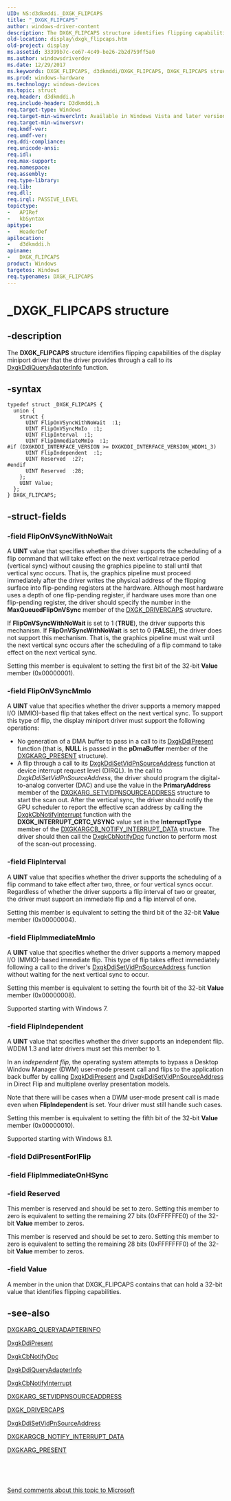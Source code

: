 ```yaml
---
UID: NS:d3dkmddi._DXGK_FLIPCAPS
title: "_DXGK_FLIPCAPS"
author: windows-driver-content
description: The DXGK_FLIPCAPS structure identifies flipping capabilities of the display miniport driver that the driver provides through a call to its DxgkDdiQueryAdapterInfo function.
old-location: display\dxgk_flipcaps.htm
old-project: display
ms.assetid: 33399b7c-ce67-4c49-be26-2b2d759ff5a0
ms.author: windowsdriverdev
ms.date: 12/29/2017
ms.keywords: DXGK_FLIPCAPS, d3dkmddi/DXGK_FLIPCAPS, DXGK_FLIPCAPS structure [Display Devices], display.dxgk_flipcaps, _DXGK_FLIPCAPS, DmStructs_11bba63e-8001-41d2-9c60-978024921994.xml
ms.prod: windows-hardware
ms.technology: windows-devices
ms.topic: struct
req.header: d3dkmddi.h
req.include-header: D3dkmddi.h
req.target-type: Windows
req.target-min-winverclnt: Available in Windows Vista and later versions of the Windows operating systems.
req.target-min-winversvr: 
req.kmdf-ver: 
req.umdf-ver: 
req.ddi-compliance: 
req.unicode-ansi: 
req.idl: 
req.max-support: 
req.namespace: 
req.assembly: 
req.type-library: 
req.lib: 
req.dll: 
req.irql: PASSIVE_LEVEL
topictype:
-	APIRef
-	kbSyntax
apitype:
-	HeaderDef
apilocation:
-	d3dkmddi.h
apiname:
-	DXGK_FLIPCAPS
product: Windows
targetos: Windows
req.typenames: DXGK_FLIPCAPS
---
```


# _DXGK_FLIPCAPS structure


## -description


The <b>DXGK_FLIPCAPS</b> structure identifies flipping capabilities of the display miniport driver that the driver provides through a call to its <a href="..\d3dkmddi\nc-d3dkmddi-dxgkddi_queryadapterinfo.md">DxgkDdiQueryAdapterInfo</a> function.


## -syntax


````
typedef struct _DXGK_FLIPCAPS {
  union {
    struct {
      UINT FlipOnVSyncWithNoWait  :1;
      UINT FlipOnVSyncMmIo  :1;
      UINT FlipInterval  :1;
      UINT FlipImmediateMmIo  :1;
#if (DXGKDDI_INTERFACE_VERSION >= DXGKDDI_INTERFACE_VERSION_WDDM1_3)
      UINT FlipIndependent  :1;
      UINT Reserved  :27;
#endif 
      UINT Reserved  :28;
    };
    UINT Value;
  };
} DXGK_FLIPCAPS;
````


## -struct-fields




### -field FlipOnVSyncWithNoWait

A <b>UINT</b> value that specifies whether the driver supports the scheduling of a flip command that will take effect on the next vertical retrace period (vertical sync) without causing the graphics pipeline to stall until that vertical sync occurs. That is, the graphics pipeline must proceed immediately after the driver writes the physical address of the flipping surface into flip-pending registers at the hardware. Although most hardware uses a depth of one flip-pending register, if hardware uses more than one flip-pending register, the driver should specify the number in the <b>MaxQueuedFlipOnVSync</b> member of the <a href="..\d3dkmddi\ns-d3dkmddi-_dxgk_drivercaps.md">DXGK_DRIVERCAPS</a> structure. 

If <b>FlipOnVSyncWithNoWait</b> is set to 1 (<b>TRUE</b>), the driver supports this mechanism. If <b>FlipOnVSyncWithNoWait</b> is set to 0 (<b>FALSE</b>), the driver does not support this mechanism. That is, the graphics pipeline must wait until the next vertical sync occurs after the scheduling of a flip command to take effect on the next vertical sync.

Setting this member is equivalent to setting the first bit of the 32-bit <b>Value</b> member (0x00000001).


### -field FlipOnVSyncMmIo

A <b>UINT</b> value that specifies whether the driver supports a memory mapped I/O (MMIO)-based flip that takes effect on the next vertical sync. To support this type of flip, the display miniport driver must support the following operations:
<ul>
<li>
No generation of a DMA buffer to pass in a call to its <a href="..\d3dkmddi\nc-d3dkmddi-dxgkddi_present.md">DxgkDdiPresent</a> function (that is, <b>NULL</b> is passed in the <b>pDmaBuffer</b> member of the <a href="..\d3dkmddi\ns-d3dkmddi-_dxgkarg_present.md">DXGKARG_PRESENT</a> structure).

</li>
<li>
A flip through a call to its <a href="https://msdn.microsoft.com/488c929b-3816-457f-b5c2-c176b93d5546">DxgkDdiSetVidPnSourceAddress</a> function at device interrupt request level (DIRQL). In the call to <i>DxgkDdiSetVidPnSourceAddress</i>, the driver should program the digital-to-analog converter (DAC) and use the value in the <b>PrimaryAddress</b> member of the <a href="..\d3dkmddi\ns-d3dkmddi-_dxgkarg_setvidpnsourceaddress.md">DXGKARG_SETVIDPNSOURCEADDRESS</a> structure to start the scan out. After the vertical sync, the driver should notify the GPU scheduler to report the effective scan address by calling the <a href="..\d3dkmddi\nc-d3dkmddi-dxgkcb_notify_interrupt.md">DxgkCbNotifyInterrupt</a> function with the <b>DXGK_INTERRUPT_CRTC_VSYNC</b> value set in the <b>InterruptType</b> member of the <a href="..\d3dkmddi\ns-d3dkmddi-_dxgkargcb_notify_interrupt_data.md">DXGKARGCB_NOTIFY_INTERRUPT_DATA</a> structure. The driver should then call the <a href="..\d3dkmddi\nc-d3dkmddi-dxgkcb_notify_dpc.md">DxgkCbNotifyDpc</a> function to perform most of the scan-out processing.

</li>
</ul>

### -field FlipInterval

A <b>UINT</b> value that specifies whether the driver supports the scheduling of a flip command to take effect after two, three, or four vertical syncs occur. Regardless of whether the driver supports a flip interval of two or greater, the driver must support an immediate flip and a flip interval of one.

Setting this member is equivalent to setting the third bit of the 32-bit <b>Value</b> member (0x00000004).


### -field FlipImmediateMmIo

A <b>UINT</b> value that specifies whether the driver supports a memory mapped I/O (MMIO)-based immediate flip. This type of flip takes effect immediately following a call to the driver's <a href="https://msdn.microsoft.com/488c929b-3816-457f-b5c2-c176b93d5546">DxgkDdiSetVidPnSourceAddress</a> function without waiting for the next vertical sync to occur.

Setting this member is equivalent to setting the fourth bit of the 32-bit <b>Value</b> member (0x00000008).

Supported starting with Windows 7.


### -field FlipIndependent

A <b>UINT</b> value that specifies whether the driver supports an independent flip. WDDM 1.3 and later drivers must set this member to 1.

In an <i>independent flip</i>, the operating system attempts to bypass a Desktop Window Manager (DWM) user-mode present call and flips to the application back buffer by calling <a href="..\d3dkmddi\nc-d3dkmddi-dxgkddi_present.md">DxgkDdiPresent</a>  and <a href="https://msdn.microsoft.com/488c929b-3816-457f-b5c2-c176b93d5546">DxgkDdiSetVidPnSourceAddress</a> in Direct Flip and multiplane overlay presentation models.

Note that there will be cases when a DWM user-mode present call is made even when <b>FlipIndependent</b> is set. Your driver must still handle such cases.

Setting this member is equivalent to setting the fifth bit of the 32-bit <b>Value</b> member (0x00000010).

Supported starting with Windows 8.1.


### -field DdiPresentForIFlip

 


### -field FlipImmediateOnHSync

 


### -field Reserved

This member is reserved and should be set to zero. Setting this member to zero is equivalent to setting the remaining 27 bits (0xFFFFFFE0) of the 32-bit <b>Value</b> member to zeros.

This member is reserved and should be set to zero. Setting this member to zero is equivalent to setting the remaining 28 bits (0xFFFFFFF0) of the 32-bit <b>Value</b> member to zeros.


### -field Value

A member in the union that DXGK_FLIPCAPS contains that can hold a 32-bit value that identifies flipping capabilities.


## -see-also

<a href="..\d3dkmddi\ns-d3dkmddi-_dxgkarg_queryadapterinfo.md">DXGKARG_QUERYADAPTERINFO</a>

<a href="..\d3dkmddi\nc-d3dkmddi-dxgkddi_present.md">DxgkDdiPresent</a>

<a href="..\d3dkmddi\nc-d3dkmddi-dxgkcb_notify_dpc.md">DxgkCbNotifyDpc</a>

<a href="..\d3dkmddi\nc-d3dkmddi-dxgkddi_queryadapterinfo.md">DxgkDdiQueryAdapterInfo</a>

<a href="..\d3dkmddi\nc-d3dkmddi-dxgkcb_notify_interrupt.md">DxgkCbNotifyInterrupt</a>

<a href="..\d3dkmddi\ns-d3dkmddi-_dxgkarg_setvidpnsourceaddress.md">DXGKARG_SETVIDPNSOURCEADDRESS</a>

<a href="..\d3dkmddi\ns-d3dkmddi-_dxgk_drivercaps.md">DXGK_DRIVERCAPS</a>

<a href="https://msdn.microsoft.com/488c929b-3816-457f-b5c2-c176b93d5546">DxgkDdiSetVidPnSourceAddress</a>

<a href="..\d3dkmddi\ns-d3dkmddi-_dxgkargcb_notify_interrupt_data.md">DXGKARGCB_NOTIFY_INTERRUPT_DATA</a>

<a href="..\d3dkmddi\ns-d3dkmddi-_dxgkarg_present.md">DXGKARG_PRESENT</a>

 

 

<a href="mailto:wsddocfb@microsoft.com?subject=Documentation%20feedback [display\display]:%20DXGK_FLIPCAPS structure%20 RELEASE:%20(12/29/2017)&amp;body=%0A%0APRIVACY STATEMENT%0A%0AWe use your feedback to improve the documentation. We don't use your email address for any other purpose, and we'll remove your email address from our system after the issue that you're reporting is fixed. While we're working to fix this issue, we might send you an email message to ask for more info. Later, we might also send you an email message to let you know that we've addressed your feedback.%0A%0AFor more info about Microsoft's privacy policy, see http://privacy.microsoft.com/en-us/default.aspx." title="Send comments about this topic to Microsoft">Send comments about this topic to Microsoft</a>

